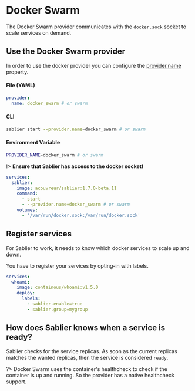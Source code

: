 # Docker Swarm

The Docker Swarm provider communicates with the `docker.sock` socket to scale services on demand.

## Use the Docker Swarm provider

In order to use the docker provider you can configure the [provider.name](TODO) property.

<!-- tabs:start -->

#### **File (YAML)**

```yaml
provider:
  name: docker_swarm # or swarm
```

#### **CLI**

```bash
sablier start --provider.name=docker_swarm # or swarm
```

#### **Environment Variable**

```bash
PROVIDER_NAME=docker_swarm # or swarm
```

<!-- tabs:end -->


!> **Ensure that Sablier has access to the docker socket!**

```yaml
services:
  sablier:
    image: acouvreur/sablier:1.7.0-beta.11
    command:
      - start
      - --provider.name=docker_swarm # or swarm
    volumes:
      - '/var/run/docker.sock:/var/run/docker.sock'
```

## Register services

For Sablier to work, it needs to know which docker services to scale up and down.

You have to register your services by opting-in with labels.

```yaml
services:
  whoami:
    image: containous/whoami:v1.5.0
    deploy:
      labels:
        - sablier.enable=true
        - sablier.group=mygroup
```

## How does Sablier knows when a service is ready?

Sablier checks for the service replicas. As soon as the current replicas matches the wanted replicas, then the service is considered `ready`.

?> Docker Swarm uses the container's healthcheck to check if the container is up and running. So the provider has a native healthcheck support.